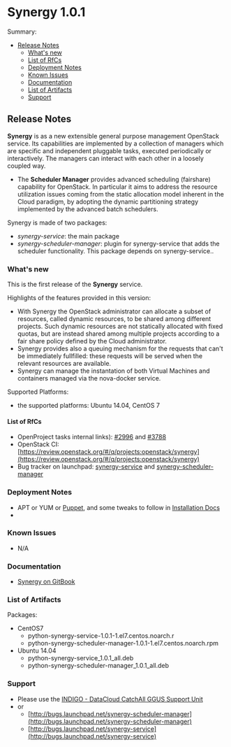 # Synergy 1.0.1


Summary:
* [Release Notes](#id1)
  * [What's new](#id2)
  * [List of RfCs](#id3)
  * [Deployment Notes](#id4)
  * [Known Issues](#id5)
  * [Documentation](#id6)
  * [List of Artifacts](#id7)
  * [Support](#id8)


<a id="id1"></a>
## Release Notes
**Synergy** is as a new extensible general purpose management OpenStack service. Its capabilities are implemented by a collection of managers which are specific and independent pluggable tasks, executed periodically or interactively. The managers can interact with each other in a loosely coupled way.
* The **Scheduler Manager** provides advanced scheduling (fairshare) capability for OpenStack. In particular it aims to address the resource utilization issues coming from the static allocation model inherent in the Cloud paradigm, by adopting the dynamic partitioning strategy implemented by the advanced batch schedulers.

Synergy is made of two packages:
* *synergy-service*: the main package
* *synergy-scheduler-manager*: plugin for synergy-service that adds the scheduler functionality. This package depends on synergy-service..


<a id="id2"></a>
### What's new

This is the first release of the **Synergy** service.

Highlights of the features provided in this version:
* With Synergy the OpenStack administrator can allocate a subset of resources, called dynamic resources, to be shared among different projects. Such dynamic resources are not statically allocated with fixed quotas, but are instead shared among multiple projects according to a fair share policy defined by the Cloud administrator.
* Synergy provides also a queuing mechanism for the requests that can't be immediately fullfilled: these requests will be served when the relevant resources are available.
* Synergy can manage the instantation of both Virtual Machines and containers managed via the nova-docker service.

Supported Platforms:
* the supported platforms: Ubuntu 14.04, CentOS 7
 
<a id="id3"></a>
#### List of RfCs 
*   OpenProject tasks internal links): [#2996](https://project.indigo-datacloud.eu/work_packages/2996) and [#3788](https://project.indigo-datacloud.eu/work_packages/3788)
*   OpenStack CI: [https://review.openstack.org/#/q/projects:openstack/synergy](https://review.openstack.org/#/q/projects:openstack/synergy)
*   Bug tracker on launchpad: [synergy-service](https://bugs.launchpad.net/synergy-service) and [synergy-scheduler-manager](https://bugs.launchpad.net/synergy-scheduler-manager)


<a id="id4"></a>
### Deployment Notes
* APT or YUM or [Puppet](https://github.com/indigo-dc/puppet-synergy), and some tweaks to follow in [Installation Docs](https://indigo-dc.gitbooks.io/synergy/content/doc/admin.html)
* 
<a id="id5"></a>
### Known Issues

* N/A

<a id="id6"></a>
### Documentation

* [Synergy on GitBook](https://indigo-dc.gitbooks.io/synergy/content/)

<a id="id7"></a>
### List of Artifacts

Packages:
* CentOS7
  * python-synergy-service-1.0.1-1.el7.centos.noarch.r
  * python-synergy-scheduler-manager-1.0.1-1.el7.centos.noarch.rpm
* Ubuntu 14.04
  * python-synergy-service_1.0.1_all.deb
  * python-synergy-scheduler-manager_1.0.1_all.deb

<a id="id8"></a>
### Support

* Please use the [INDIGO - DataCloud CatchAll GGUS Support Unit](
https://wiki.egi.eu/wiki/GGUS:INDIGO_DataCloud_Catch-all_FAQ)
* or 
  * [http://bugs.launchpad.net/synergy-scheduler-manager](http://bugs.launchpad.net/synergy-scheduler-manager)
  * [http://bugs.launchpad.net/synergy-service](http://bugs.launchpad.net/synergy-service)